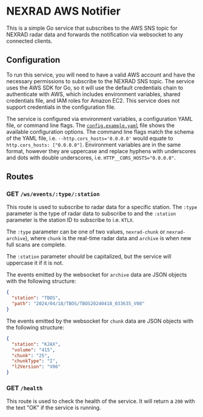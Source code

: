 # NEXRAD AWS Notifier

This is a simple Go service that subscribes to the AWS SNS topic for NEXRAD radar data and forwards the notification via websocket to any connected clients.

## Configuration

To run this service, you will need to have a valid AWS account and have the necessary permissions to subscribe to the NEXRAD SNS topic. The service uses the AWS SDK for Go, so it will use the default credentials chain to authenticate with AWS, which includes environment variables, shared credentials file, and IAM roles for Amazon EC2. This service does not support credentials in the configuration file.

The service is configured via environment variables, a configuration YAML file, or command line flags. The [`config.example.yaml`](config.example.yaml) file shows the available configuration options. The command line flags match the schema of the YAML file, i.e. `--http.cors_hosts='0.0.0.0'` would equate to `http.cors_hosts: ["0.0.0.0"]`. Environment variables are in the same format, however they are uppercase and replace hyphens with underscores and dots with double underscores, i.e. `HTTP__CORS_HOSTS="0.0.0.0"`.

## Routes

### GET `/ws/events/:type/:station`

This route is used to subscribe to radar data for a specific station. The `:type` parameter is the type of radar data to subscribe to and the `:station` parameter is the station ID to subscribe to i.e. `KTLX`.

The `:type` parameter can be one of two values, `nexrad-chunk` or `nexrad-archive`), where `chunk` is the real-time radar data and `archive` is when new full scans are complete.

The `:station` parameter _should_ be capitalized, but the service will uppercase it if it is not.

The events emitted by the websocket for `archive` data are JSON objects with the following structure:

```json
{
  "station": "TBOS",
  "path": "2024/04/18/TBOS/TBOS20240418_033635_V08"
}
```

The events emitted by the websocket for `chunk` data are JSON objects with the following structure:

```json
{
  "station": "KJAX",
  "volume": "415",
  "chunk": "25",
  "chunkType": "I",
  "l2Version": "V06"
}
```

### GET `/health`

This route is used to check the health of the service. It will return a `200` with the text "OK" if the service is running.
